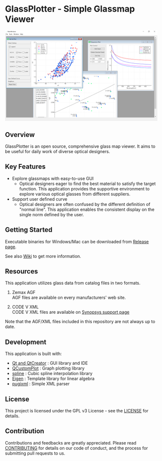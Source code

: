 # GlassPlotter - Simple Glassmap Viewer

![MDI](image/Screenshot_MDI.png)

## Overview
GlassPlotter is an open source, comprehensive glass map viewer. It aims to be useful for daily work of diverse optical designers.


## Key Features
- Explore glassmaps with easy-to-use GUI
  - Optical designers eager to find the best material to satisfy the target function.  This application provides the supportive environment to explore various optical glasses from different suppliers.
- Support user defined curve
  - Optical designers are often confused by the different definition of "normal line".  This application enables the consistent display on the single norm defined by the user.

  
## Getting Started 
Executable binaries for Windows/Mac can be downloaded from [Release page](https://github.com/heterophyllus/glassplotter/releases/latest).

See also [Wiki](https://github.com/heterophyllus/glassplotter/wiki) to get more information.

## Resources
This application utilizes glass data from catalog files in two formats.

1. Zemax AGF  
  AGF files are available on every manufacturers' web site. 

2. CODE V XML  
   CODE V XML files are available on [Synopsys support page](https://www.synopsys.com/optical-solutions/support/support-glass-catalog.html)

Note that the AGF/XML files included in this repository are not always up to date.

## Development
This application is built with:
- [Qt and QtCreator](https://www.qt.io) : GUI library and IDE
- [QCustomPlot](https://www.qcustomplot.com) : Graph plotting library
- [spline](https://github.com/ttk592/spline) : Cubic spline interpolation library
- [Eigen](http://eigen.tuxfamily.org/index.php?title=Main_Page) : Template library for linear algebra
- [pugixml](https://github.com/zeux/pugixml) : Simple XML parser


## License
This project is licensed under the GPL v3 License - see the [LICENSE](LICENSE.md) for details.

## Contribution
Contributions and feedbacks are greatly appreciated.
Please read [CONTRIBUTING](CONTRIBUTING.md) for details on our code of conduct, and the process for submitting pull requests to us.
